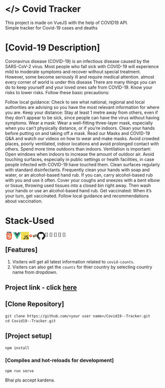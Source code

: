 # </> Covid Tracker
This project is made on VueJS with the help of COVID19 API.  
Simple tracker for Covid-19 cases and deaths
# [Covid-19 Description]

Coronavirus disease (COVID-19) is an infectious disease caused by the SARS-CoV-2 virus.
Most people who fall sick with COVID-19 will experience mild to moderate symptoms and recover without special treatment. However, some become seriously ill and require medical attention.
almost every corner of world is under this disease 
There are many things you can do to keep yourself and your loved ones safe from COVID-19. Know your risks to lower risks. Follow these basic precautions:

Follow local guidance: Check to see what national, regional and local authorities are advising so you have the most relevant information for where you are.
Keep your distance: Stay at least 1 metre away from others, even if they don’t appear to be sick, since people can have the virus without having symptoms.
Wear a mask:  Wear a well-fitting three-layer mask, especially when you can’t physically distance, or if you’re indoors. Clean your hands before putting on and taking off a mask.
Read our Masks and COVID-19 Q&A and watch our videos on how to wear and make masks.
Avoid crowded places, poorly ventilated, indoor locations and avoid prolonged contact with others. Spend more time outdoors than indoors.
Ventilation is important: Open windows when indoors to increase the amount of outdoor air.
Avoid touching surfaces, especially in public settings or health facilities, in case people infected with COVID-19 have touched them. Clean surfaces regularly with standard disinfectants.
Frequently clean your hands with soap and water, or an alcohol-based hand rub. If you can, carry alcohol-based rub with you and use it often.
Cover your coughs and sneezes with a bent elbow or tissue, throwing used tissues into a closed bin right away. Then wash your hands or use an alcohol-based hand rub.
Get vaccinated: When it’s your turn, get vaccinated. Follow local guidance and recommendations about vaccination.
# Stack-Used
[<img align="left" alt="HTML5" width="26px" src="https://raw.githubusercontent.com/github/explore/80688e429a7d4ef2fca1e82350fe8e3517d3494d/topics/html/html.png" />]
[<img align="left" alt="React" width="26px" src="https://raw.githubusercontent.com/github/explore/80688e429a7d4ef2fca1e82350fe8e3517d3494d/topics/vue/vue.png" />]
[<img align="left" alt="JavaScript" width="26px" src="https://raw.githubusercontent.com/github/explore/80688e429a7d4ef2fca1e82350fe8e3517d3494d/topics/javascript/javascript.png" />]
[<img align="left" alt="Git" width="26px" src="https://raw.githubusercontent.com/github/explore/80688e429a7d4ef2fca1e82350fe8e3517d3494d/topics/git/git.png" />]
[<img align="left" alt="GitHub" width="26px" src="https://raw.githubusercontent.com/github/explore/78df643247d429f6cc873026c0622819ad797942/topics/github/github.png" />]
## [Features]
1. Visiters will get all latest information related to `covid-counts`.
2. Visiters can also get the `counts` for thier country by selecting country name from dropdown.

## Project link - click [here](https://covid-counts-84421.web.app/)

## [Clone Repository]
```
git clone https://github.com/<your user name>/Covid19--Tracker.git
cd Covid19--Tracker.git
```

## [Project setup]
```
npm install
```

### [Compiles and hot-reloads for development]

```
npm run serve
```

Bhai pls accept kardena.

